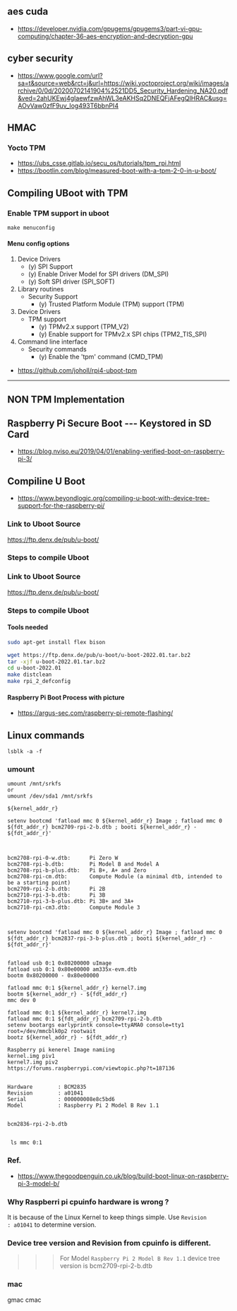 ## aes cuda
* https://developer.nvidia.com/gpugems/gpugems3/part-vi-gpu-computing/chapter-36-aes-encryption-and-decryption-gpu
## cyber security
* https://www.google.com/url?sa=t&source=web&rct=j&url=https://wiki.yoctoproject.org/wiki/images/archive/0/0d/20200702141904%2521DD5_Security_Hardening_NA20.pdf&ved=2ahUKEwj4gIaewfzwAhWL3eAKHSq2DNEQFjAFegQIHRAC&usg=AOvVaw0zfF9uv_Iog493T6bbnPI4
## HMAC
### Yocto TPM
* https://ubs_csse.gitlab.io/secu_os/tutorials/tpm_rpi.html
* https://bootlin.com/blog/measured-boot-with-a-tpm-2-0-in-u-boot/
## Compiling UBoot with TPM
### Enable TPM support in uboot
```
make menuconfig

```
#### Menu config options


1. Device Drivers
    * (y) SPI Support
    * (y) Enable Driver Model for SPI drivers (DM_SPI)
    * (y) Soft SPI driver (SPI_SOFT)
1. Library routines
    * Security Support
        * (y) Trusted Platform Module (TPM) support (TPM)
1. Device Drivers
    * TPM support
        * (y) TPMv2.x support (TPM_V2)
        * (y) Enable support for TPMv2.x SPI chips (TPM2_TIS_SPI)
1. Command line interface
    * Security commands
        * (y) Enable the 'tpm' command (CMD_TPM)
        
* https://github.com/joholl/rpi4-uboot-tpm
---
## NON TPM Implementation
## Raspberry Pi Secure Boot --- Keystored in SD Card
* https://blog.nviso.eu/2019/04/01/enabling-verified-boot-on-raspberry-pi-3/

## Compiline U Boot
* https://www.beyondlogic.org/compiling-u-boot-with-device-tree-support-for-the-raspberry-pi/

### Link to Uboot Source
https://ftp.denx.de/pub/u-boot/

### Steps to compile Uboot
### Link to Uboot Source
https://ftp.denx.de/pub/u-boot/

### Steps to compile Uboot
#### Tools needed
```bash
sudo apt-get install flex bison
```
```bash
wget https://ftp.denx.de/pub/u-boot/u-boot-2022.01.tar.bz2
tar -xjf u-boot-2022.01.tar.bz2
cd u-boot-2022.01
make distclean
make rpi_2_defconfig

```


#### Raspberry Pi Boot Process with picture
* https://argus-sec.com/raspberry-pi-remote-flashing/

## Linux commands
```
lsblk -a -f

```
### umount
```
umount /mnt/srkfs
or 
umount /dev/sda1 /mnt/srkfs
```

```
${kernel_addr_r} 

setenv bootcmd 'fatload mmc 0 ${kernel_addr_r} Image ; fatload mmc 0 ${fdt_addr_r} bcm2709-rpi-2-b.dtb ; booti ${kernel_addr_r} - ${fdt_addr_r}'



bcm2708-rpi-0-w.dtb:      Pi Zero W
bcm2708-rpi-b.dtb:        Pi Model B and Model A
bcm2708-rpi-b-plus.dtb:   Pi B+, A+ and Zero
bcm2708-rpi-cm.dtb:       Compute Module (a minimal dtb, intended to be a starting point)
bcm2709-rpi-2-b.dtb:      Pi 2B
bcm2710-rpi-3-b.dtb:      Pi 3B
bcm2710-rpi-3-b-plus.dtb: Pi 3B+ and 3A+
bcm2710-rpi-cm3.dtb:      Compute Module 3



setenv bootcmd 'fatload mmc 0 ${kernel_addr_r} Image ; fatload mmc 0 ${fdt_addr_r} bcm2837-rpi-3-b-plus.dtb ; booti ${kernel_addr_r} - ${fdt_addr_r}'


fatload usb 0:1 0x80200000 uImage 
fatload usb 0:1 0x80e00000 am335x-evm.dtb
bootm 0x80200000 - 0x80e00000 

fatload mmc 0:1 ${kernel_addr_r} kernel7.img
bootm ${kernel_addr_r} - ${fdt_addr_r}
mmc dev 0

fatload mmc 0:1 ${kernel_addr_r} kernel7.img
fatload mmc 0:1 ${fdt_addr_r} bcm2709-rpi-2-b.dtb 
setenv bootargs earlyprintk console=ttyAMA0 console=tty1 root=/dev/mmcblk0p2 rootwait
bootz ${kernel_addr_r} - ${fdt_addr_r}

Raspberry pi kenerel Image namiing
kernel.img piv1
kernel7.img piv2
https://forums.raspberrypi.com/viewtopic.php?t=187136


Hardware        : BCM2835
Revision        : a01041
Serial          : 000000008e8c5bd6
Model           : Raspberry Pi 2 Model B Rev 1.1

 
bcm2836-rpi-2-b.dtb

 
 ls mmc 0:1
 ```
 ### Ref.
 * https://www.thegoodpenguin.co.uk/blog/build-boot-linux-on-raspberry-pi-3-model-b/
### Why Raspberri pi cpuinfo hardware is wrong ?
It is because of the Linux Kernel to keep things simple. Use `Revision        : a01041` to determine version.
### Device tree version and Revision from cpuinfo is different.
>>> For Model `Raspberry Pi 2 Model B Rev 1.1` device tree version is bcm2709-rpi-2-b.dtb


### mac
gmac
cmac

